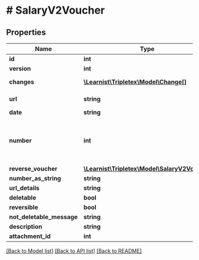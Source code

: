 # # SalaryV2Voucher

## Properties

Name | Type | Description | Notes
------------ | ------------- | ------------- | -------------
**id** | **int** |  | [optional]
**version** | **int** |  | [optional]
**changes** | [**\Learnist\Tripletex\Model\Change[]**](Change.md) |  | [optional] [readonly]
**url** | **string** |  | [optional] [readonly]
**date** | **string** |  |
**number** | **int** | System generated number that cannot be changed. | [optional] [readonly]
**reverse_voucher** | [**\Learnist\Tripletex\Model\SalaryV2Voucher**](SalaryV2Voucher.md) |  | [optional]
**number_as_string** | **string** |  | [optional]
**url_details** | **string** |  | [optional]
**deletable** | **bool** |  | [optional]
**reversible** | **bool** |  | [optional]
**not_deletable_message** | **string** |  | [optional]
**description** | **string** |  | [optional]
**attachment_id** | **int** |  | [optional]

[[Back to Model list]](../../README.md#models) [[Back to API list]](../../README.md#endpoints) [[Back to README]](../../README.md)
